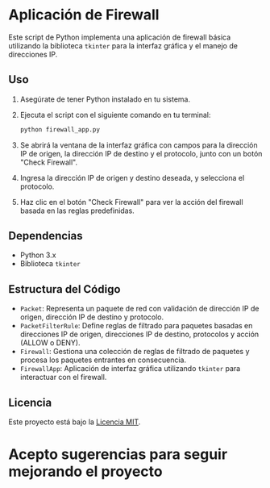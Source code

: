 # Aplicación de Firewall

Este script de Python implementa una aplicación de firewall básica utilizando la biblioteca `tkinter` para la interfaz gráfica y el manejo de direcciones IP.

## Uso

1. Asegúrate de tener Python instalado en tu sistema.
2. Ejecuta el script con el siguiente comando en tu terminal:

    ```bash
    python firewall_app.py
    ```

3. Se abrirá la ventana de la interfaz gráfica con campos para la dirección IP de origen, la dirección IP de destino y el protocolo, junto con un botón "Check Firewall".
4. Ingresa la dirección IP de origen y destino deseada, y selecciona el protocolo.
5. Haz clic en el botón "Check Firewall" para ver la acción del firewall basada en las reglas predefinidas.

## Dependencias

- Python 3.x
- Biblioteca `tkinter`

## Estructura del Código

- `Packet`: Representa un paquete de red con validación de dirección IP de origen, dirección IP de destino y protocolo.
- `PacketFilterRule`: Define reglas de filtrado para paquetes basadas en direcciones IP de origen, direcciones IP de destino, protocolos y acción (ALLOW o DENY).
- `Firewall`: Gestiona una colección de reglas de filtrado de paquetes y procesa los paquetes entrantes en consecuencia.
- `FirewallApp`: Aplicación de interfaz gráfica utilizando `tkinter` para interactuar con el firewall.

## Licencia

Este proyecto está bajo la [Licencia MIT](LICENSE).

# Acepto sugerencias para seguir mejorando el proyecto
